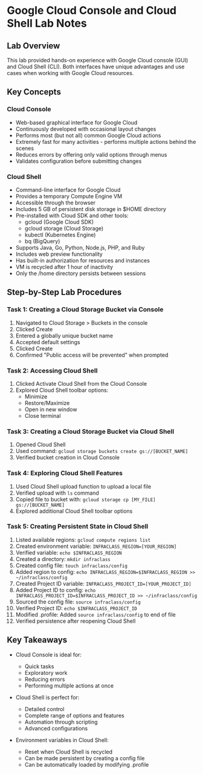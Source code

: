 # Google Cloud Console and Cloud Shell Lab Notes

## Lab Overview
This lab provided hands-on experience with Google Cloud console (GUI) and Cloud Shell (CLI). Both interfaces have unique advantages and use cases when working with Google Cloud resources.

## Key Concepts

### Cloud Console
- Web-based graphical interface for Google Cloud
- Continuously developed with occasional layout changes
- Performs most (but not all) common Google Cloud actions
- Extremely fast for many activities - performs multiple actions behind the scenes
- Reduces errors by offering only valid options through menus
- Validates configuration before submitting changes

### Cloud Shell
- Command-line interface for Google Cloud
- Provides a temporary Compute Engine VM
- Accessible through the browser
- Includes 5 GB of persistent disk storage in $HOME directory
- Pre-installed with Cloud SDK and other tools:
  - gcloud (Google Cloud SDK)
  - gcloud storage (Cloud Storage)
  - kubectl (Kubernetes Engine)
  - bq (BigQuery)
- Supports Java, Go, Python, Node.js, PHP, and Ruby
- Includes web preview functionality
- Has built-in authorization for resources and instances
- VM is recycled after 1 hour of inactivity
- Only the /home directory persists between sessions

## Step-by-Step Lab Procedures

### Task 1: Creating a Cloud Storage Bucket via Console
1. Navigated to Cloud Storage > Buckets in the console
2. Clicked Create
3. Entered a globally unique bucket name
4. Accepted default settings
5. Clicked Create
6. Confirmed "Public access will be prevented" when prompted

### Task 2: Accessing Cloud Shell
1. Clicked Activate Cloud Shell from the Cloud Console
2. Explored Cloud Shell toolbar options:
   - Minimize
   - Restore/Maximize
   - Open in new window
   - Close terminal

### Task 3: Creating a Cloud Storage Bucket via Cloud Shell
1. Opened Cloud Shell
2. Used command: `gcloud storage buckets create gs://[BUCKET_NAME]`
3. Verified bucket creation in Cloud Console

### Task 4: Exploring Cloud Shell Features
1. Used Cloud Shell upload function to upload a local file
2. Verified upload with `ls` command
3. Copied file to bucket with: `gcloud storage cp [MY_FILE] gs://[BUCKET_NAME]`
4. Explored additional Cloud Shell toolbar options

### Task 5: Creating Persistent State in Cloud Shell
1. Listed available regions: `gcloud compute regions list`
2. Created environment variable: `INFRACLASS_REGION=[YOUR_REGION]`
3. Verified variable: `echo $INFRACLASS_REGION`
4. Created a directory: `mkdir infraclass`
5. Created config file: `touch infraclass/config`
6. Added region to config: `echo INFRACLASS_REGION=$INFRACLASS_REGION >> ~/infraclass/config`
7. Created Project ID variable: `INFRACLASS_PROJECT_ID=[YOUR_PROJECT_ID]`
8. Added Project ID to config: `echo INFRACLASS_PROJECT_ID=$INFRACLASS_PROJECT_ID >> ~/infraclass/config`
9. Sourced the config file: `source infraclass/config`
10. Verified Project ID: `echo $INFRACLASS_PROJECT_ID`
11. Modified .profile: Added `source infraclass/config` to end of file
12. Verified persistence after reopening Cloud Shell

## Key Takeaways

- Cloud Console is ideal for:
  - Quick tasks
  - Exploratory work
  - Reducing errors
  - Performing multiple actions at once

- Cloud Shell is perfect for:
  - Detailed control
  - Complete range of options and features
  - Automation through scripting
  - Advanced configurations

- Environment variables in Cloud Shell:
  - Reset when Cloud Shell is recycled
  - Can be made persistent by creating a config file
  - Can be automatically loaded by modifying .profile

